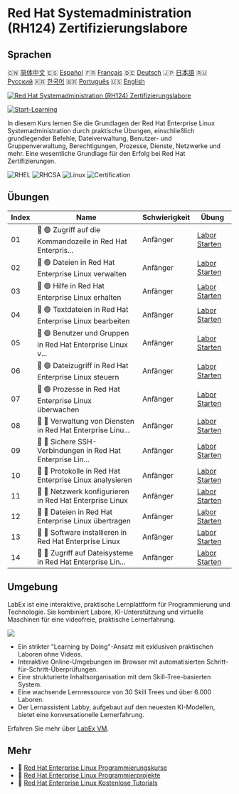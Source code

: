 # Red Hat Systemadministration (RH124) Zertifizierungslabore

## Sprachen

🇨🇳 [简体中文](README_zh.md) 🇪🇸 [Español](README_es.md) 🇫🇷 [Français](README_fr.md) 🇩🇪 [Deutsch](README_de.md) 🇯🇵 [日本語](README_ja.md) 🇷🇺 [Русский](README_ru.md) 🇰🇷 [한국어](README_ko.md) 🇧🇷 [Português](README_pt.md) 🇺🇸 [English](README.md) 

[![Red Hat Systemadministration (RH124) Zertifizierungslabore](https://cover-creator.labex.io/red-hat-system-administration-rh124-labs.png?lang=de)](https://labex.io/de/courses/red-hat-system-administration-rh124-labs)

[![Start-Learning](https://img.shields.io/badge/Start-Learning-whitesmoke?style=for-the-badge)](https://labex.io/de/courses/red-hat-system-administration-rh124-labs)

In diesem Kurs lernen Sie die Grundlagen der Red Hat Enterprise Linux Systemadministration durch praktische Übungen, einschließlich grundlegender Befehle, Dateiverwaltung, Benutzer- und Gruppenverwaltung, Berechtigungen, Prozesse, Dienste, Netzwerke und mehr. Eine wesentliche Grundlage für den Erfolg bei Red Hat Zertifizierungen.

![RHEL](https://img.shields.io/badge/RHEL-whitesmoke?style=for-the-badge&logo=rhel)
![RHCSA](https://img.shields.io/badge/RHCSA-whitesmoke?style=for-the-badge&logo=rhcsa)
![Linux](https://img.shields.io/badge/Linux-whitesmoke?style=for-the-badge&logo=linux)
![Certification](https://img.shields.io/badge/Certification-whitesmoke?style=for-the-badge&logo=certification)


## Übungen

|   Index | Name                                                        | Schwierigkeit   | Übung                                                                                                                                     |
|---------|-------------------------------------------------------------|-----------------|-------------------------------------------------------------------------------------------------------------------------------------------|
|      01 | 📖 🟢 Zugriff auf die Kommandozeile in Red Hat Enterpris... | Anfänger        | <a target='_blank' href='https://labex.io/de/tutorials/rhel-access-command-line-in-red-hat-enterprise-linux-588454'>Labor Starten</a>     |
|      02 | 📖 🟢 Dateien in Red Hat Enterprise Linux verwalten         | Anfänger        | <a target='_blank' href='https://labex.io/de/tutorials/rhel-manage-files-in-red-hat-enterprise-linux-588463'>Labor Starten</a>            |
|      03 | 📖 🟢 Hilfe in Red Hat Enterprise Linux erhalten            | Anfänger        | <a target='_blank' href='https://labex.io/de/tutorials/rhel-get-help-in-red-hat-enterprise-linux-588461'>Labor Starten</a>                |
|      04 | 📖 🟢 Textdateien in Red Hat Enterprise Linux bearbeiten    | Anfänger        | <a target='_blank' href='https://labex.io/de/tutorials/rhel-edit-text-files-in-red-hat-enterprise-linux-588460'>Labor Starten</a>         |
|      05 | 📖 🟢 Benutzer und Gruppen in Red Hat Enterprise Linux v... | Anfänger        | <a target='_blank' href='https://labex.io/de/tutorials/rhel-manage-users-and-groups-in-red-hat-enterprise-linux-588464'>Labor Starten</a> |
|      06 | 📖 🟢 Dateizugriff in Red Hat Enterprise Linux steuern      | Anfänger        | <a target='_blank' href='https://labex.io/de/tutorials/rhel-control-file-access-in-red-hat-enterprise-linux-588458'>Labor Starten</a>     |
|      07 | 📖 🟢 Prozesse in Red Hat Enterprise Linux überwachen       | Anfänger        | <a target='_blank' href='https://labex.io/de/tutorials/rhel-monitor-processes-in-red-hat-enterprise-linux-588465'>Labor Starten</a>       |
|      08 | 📖 🔵 Verwaltung von Diensten in Red Hat Enterprise Linu... | Anfänger        | <a target='_blank' href='https://labex.io/de/tutorials/rhel-control-services-in-red-hat-enterprise-linux-588459'>Labor Starten</a>        |
|      09 | 📖 🔵 Sichere SSH-Verbindungen in Red Hat Enterprise Lin... | Anfänger        | <a target='_blank' href='https://labex.io/de/tutorials/rhel-secure-ssh-in-red-hat-enterprise-linux-588466'>Labor Starten</a>              |
|      10 | 📖 🔵 Protokolle in Red Hat Enterprise Linux analysieren    | Anfänger        | <a target='_blank' href='https://labex.io/de/tutorials/rhel-analyze-logs-in-red-hat-enterprise-linux-588456'>Labor Starten</a>            |
|      11 | 📖 🔵 Netzwerk konfigurieren in Red Hat Enterprise Linux    | Anfänger        | <a target='_blank' href='https://labex.io/de/tutorials/rhel-configure-networking-in-red-hat-enterprise-linux-588457'>Labor Starten</a>    |
|      12 | 📖 🔵 Dateien in Red Hat Enterprise Linux übertragen        | Anfänger        | <a target='_blank' href='https://labex.io/de/tutorials/rhel-transfer-files-in-red-hat-enterprise-linux-588467'>Labor Starten</a>          |
|      13 | 📖 🔵 Software installieren in Red Hat Enterprise Linux     | Anfänger        | <a target='_blank' href='https://labex.io/de/tutorials/rhel-install-software-in-red-hat-enterprise-linux-588462'>Labor Starten</a>        |
|      14 | 📖 🔵 Zugriff auf Dateisysteme in Red Hat Enterprise Lin... | Anfänger        | <a target='_blank' href='https://labex.io/de/tutorials/rhel-access-file-systems-in-red-hat-enterprise-linux-588455'>Labor Starten</a>     |

## Umgebung

LabEx ist eine interaktive, praktische Lernplattform für Programmierung und Technologie. Sie kombiniert Labore, KI-Unterstützung und virtuelle Maschinen für eine videofreie, praktische Lernerfahrung.

![](https://tutorial-screenshot.getvm.io/images/vm-1725247253.png)

- Ein strikter "Learning by Doing"-Ansatz mit exklusiven praktischen Laboren ohne Videos.
- Interaktive Online-Umgebungen im Browser mit automatisierten Schritt-für-Schritt-Überprüfungen.
- Eine strukturierte Inhaltsorganisation mit dem Skill-Tree-basierten System.
- Eine wachsende Lernressource von 30 Skill Trees und über 6.000 Laboren.
- Der Lernassistent Labby, aufgebaut auf den neuesten KI-Modellen, bietet eine konversationelle Lernerfahrung.

Erfahren Sie mehr über [LabEx VM](https://support.labex.io/using-labex/virtual-machine).

## Mehr

- 🔗 [Red Hat Enterprise Linux Programmierungskurse](https://github.com/labex-labs/awesome-programming-courses)
- 🔗 [Red Hat Enterprise Linux Programmierprojekte](https://github.com/labex-labs/awesome-programming-projects)
- 🔗 [Red Hat Enterprise Linux Kostenlose Tutorials](https://github.com/labex-labs/rhel-free-tutorials)

